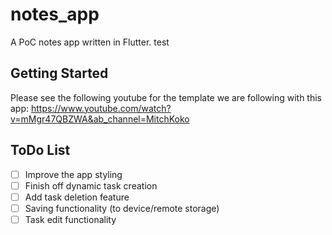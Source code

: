 # notes_app

A PoC notes app written in Flutter. test

## Getting Started

Please see the following youtube for the template we are following with this app: https://www.youtube.com/watch?v=mMgr47QBZWA&ab_channel=MitchKoko

## ToDo List

- [ ] Improve the app styling
- [ ] Finish off dynamic task creation
- [ ] Add task deletion feature
- [ ] Saving functionality (to device/remote storage)
- [ ] Task edit functionality
